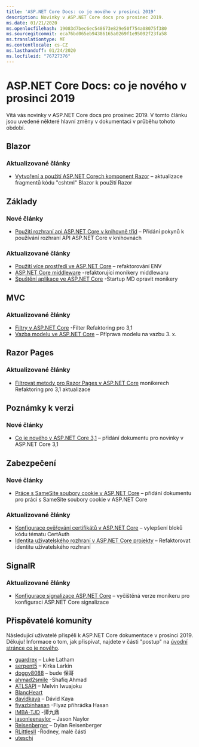 ```yaml
---
title: 'ASP.NET Core Docs: co je nového v prosinci 2019'
description: Novinky v ASP.NET Core docs pro prosinec 2019.
ms.date: 01/21/2020
ms.openlocfilehash: 19083d7bec6ec548673e829e50f754a08075f380
ms.sourcegitcommit: eca76bd065eb94386165a0269f1e95092f23fa58
ms.translationtype: MT
ms.contentlocale: cs-CZ
ms.lasthandoff: 01/24/2020
ms.locfileid: "76727376"
---
```

# <a name="aspnet-core-docs-whats-new-for-december-2019"></a>ASP.NET Core Docs: co je nového v prosinci 2019

Vítá vás novinky v ASP.NET Core docs pro prosinec 2019. V tomto článku jsou uvedené některé hlavní změny v dokumentaci v průběhu tohoto období.

## <a name="blazor"></a>Blazor

### <a name="updated-articles"></a>Aktualizované články

- [Vytvoření a použití ASP.NET Corech komponent Razor](../blazor/components.md) – aktualizace fragmentů kódu "cshtml" Blazor k použití Razor

## <a name="fundamentals"></a>Základy

### <a name="new-articles"></a>Nové články

- [Použití rozhraní api ASP.NET Core v knihovně tříd](../fundamentals/target-aspnetcore.md) – Přidání pokynů k používání rozhraní API ASP.NET Core v knihovnách

### <a name="updated-articles"></a>Aktualizované články

- [Použití více prostředí ve ASP.NET Core](../fundamentals/environments.md) – refaktorování ENV
- [ASP.NET Core middleware](../fundamentals/middleware/index.md) -refaktorující monikery middlewaru
- [Spuštění aplikace ve ASP.NET Core](../fundamentals/startup.md) -Startup MD opravit monikery

## <a name="mvc"></a>MVC

### <a name="updated-articles"></a>Aktualizované články

- [Filtry v ASP.NET Core](../mvc/controllers/filters.md) -Filter Refaktoring pro 3,1
- [Vazba modelu ve ASP.NET Core](../mvc/models/model-binding.md) – Příprava modelu na vazbu 3. x.

## <a name="razor-pages"></a>Razor Pages

### <a name="updated-articles"></a>Aktualizované články

- [Filtrovat metody pro Razor Pages v ASP.NET Core](../razor-pages/filter.md) monikerech Refaktoring pro 3,1 aktualizace

## <a name="release-notes"></a>Poznámky k verzi

### <a name="new-articles"></a>Nové články

- [Co je nového v ASP.NET Core 3,1](../release-notes/aspnetcore-3.1.md) – přidání dokumentu pro novinky v ASP.NET Core 3,1

## <a name="security"></a>Zabezpečení

### <a name="new-articles"></a>Nové články

- [Práce s SameSite soubory cookie v ASP.NET Core](../security/samesite.md) – přidání dokumentu pro práci s SameSite soubory cookie v ASP.NET Core

### <a name="updated-articles"></a>Aktualizované články

- [Konfigurace ověřování certifikátů v ASP.NET Core](../security/authentication/certauth.md) – vylepšení bloků kódu tématu CertAuth
- [Identita uživatelského rozhraní v ASP.NET Core projekty](../security/authentication/scaffold-identity.md) – Refaktorovat identitu uživatelského rozhraní

## <a name="signalr"></a>SignalR

### <a name="updated-articles"></a>Aktualizované články

- [Konfigurace signalizace ASP.NET Core](../signalr/configuration.md) – vyčištěná verze monikeru pro konfiguraci ASP.NET Core signalizace

## <a name="community-contributors"></a>Přispěvatelé komunity

Následující uživatelé přispěli k ASP.NET Core dokumentace v prosinci 2019. Děkuju! Informace o tom, jak přispívat, najdete v části "postup" na [úvodní stránce co je nového](index.yml).

- [guardrex](https://github.com/guardrex) – Luke Latham
- [serpent5](https://github.com/serpent5) – Kirka Larkin
- [doggy8088](https://github.com/doggy8088) – bude 保哥
- [ahmad2smile](https://github.com/ahmad2smile) -Shafiq Ahmad
- [ATLSAPI](https://github.com/ATLSAPI) – Melvin Iwuajoku
- [BlancHeart](https://github.com/BlancHeart) 
- [davidkaya](https://github.com/davidkaya) – Dávid Kaya
- [fiyazbinhasan](https://github.com/fiyazbinhasan) -Fiyaz přihrádka Hasan
- [IMBA-TJD](https://github.com/imba-tjd) -谭九鼎
- [jasonleenaylor](https://github.com/jasonleenaylor) – Jason Naylor
- [Reisenberger](https://github.com/reisenberger) – Dylan Reisenberger
- [RLittlesII](https://github.com/RLittlesII) -Rodney, malé části
- [uteschj](https://github.com/uteschj) 
